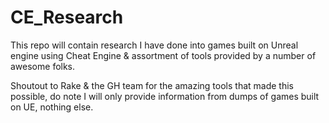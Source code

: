 # CE_Research
This repo will contain research I have done into games built on Unreal engine using Cheat Engine &amp; assortment of tools provided by a number of awesome folks.

Shoutout to Rake & the GH team for the amazing tools that made this possible, do note I will only provide information from dumps of games built on UE, nothing else.
